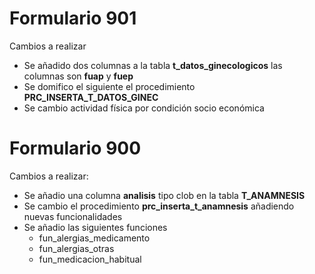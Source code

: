 <h1>Formulario 901</h1>

Cambios a realizar
<ul>
<li>
Se añadido dos columnas a la tabla <strong>t_datos_ginecologicos</strong>
las columnas son <strong>fuap</strong> y <strong> fuep </strong> 
</li>

<li>
Se domifico el siguiente el procedimiento <strong> PRC_INSERTA_T_DATOS_GINEC</strong>
</li>
 <li> Se cambio actividad física por condición socio económica
</ul>

<h1>Formulario 900 </h1>

Cambios a realizar:

<ul> 
<li>
Se añadio una columna <strong>analisis</strong> tipo clob en la tabla <strong>T_ANAMNESIS</strong>
</li>

<li>
Se cambio el procedimiento <strong> prc_inserta_t_anamnesis</strong> añadiendo nuevas funcionalidades
</li>

<li>
Se añadio las siguientes funciones
    <ul>
    <li>fun_alergias_medicamento</li>
    <li>fun_alergias_otras</li>
    <li>fun_medicacion_habitual</li>
    </ul>
</li>

</ul>